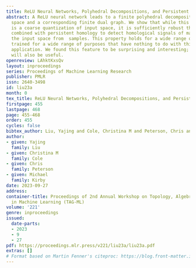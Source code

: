 ```yaml
---
title: ReLU Neural Networks, Polyhedral Decompositions, and Persistent Homology
abstract: A ReLU neural network leads to a finite polyhedral decomposition of input
  space and a corresponding finite dual graph. We show that while this dual graph
  is a coarse quantization of input space, it is sufficiently robust that it can be
  combined with persistent homology to detect homological signals of manifolds in
  the input space from  samples. This property holds for a wide range of networks
  trained for a wide range of purposes that have nothing to do with this topological
  application. We found this feature to be surprising and interesting; we hope it
  will also be useful.
openreview: LAhktKxsQv
layout: inproceedings
series: Proceedings of Machine Learning Research
publisher: PMLR
issn: 2640-3498
id: liu23a
month: 0
tex_title: ReLU Neural Networks, Polyhedral Decompositions, and Persistent Homology
firstpage: 455
lastpage: 468
page: 455-468
order: 455
cycles: false
bibtex_author: Liu, Yajing and Cole, Christina M and Peterson, Chris and Kirby, Michael
author:
- given: Yajing
  family: Liu
- given: Christina M
  family: Cole
- given: Chris
  family: Peterson
- given: Michael
  family: Kirby
date: 2023-09-27
address: 
container-title: Proceedings of 2nd Annual Workshop on Topology, Algebra, and Geometry
  in Machine Learning (TAG-ML)
volume: '221'
genre: inproceedings
issued:
  date-parts:
  - 2023
  - 9
  - 27
pdf: https://proceedings.mlr.press/v221/liu23a/liu23a.pdf
extras: []
# Format based on Martin Fenner's citeproc: https://blog.front-matter.io/posts/citeproc-yaml-for-bibliographies/
---
```

